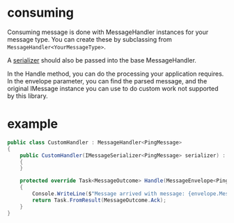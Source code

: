 ﻿# consuming

Consuming message is done with MessageHandler instances for your message type. You can create these by subclassing
from `MessageHandler<YourMessageType>`.

A [serializer](./5.Serializing.md) should also be passed into the base MessageHandler.

In the Handle method, you can do the processing your application requires. In the envelope parameter, you can find the
parsed message, and the original IMessage instance you can use to do custom work not supported by this library.

# example

```csharp
public class CustomHandler : MessageHandler<PingMessage>
{
    public CustomHandler(IMessageSerializer<PingMessage> serializer) : base(serializer)
    {
    }

    protected override Task<MessageOutcome> Handle(MessageEnvelope<PingMessage> envelope)
    {
        Console.WriteLine($"Message arrived with message: {envelope.Message.Ping}");
        return Task.FromResult(MessageOutcome.Ack);
    }
}
```

